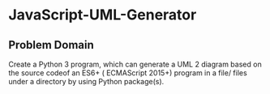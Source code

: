 # JavaScript-UML-Generator
## Problem Domain
Create a Python 3 program, which can generate a UML 2 diagram based on the source codeof  an ES6+  ( ECMAScript  2015+) program  in  a  file/  files  under  a  directory  by  using  Python  package(s).
